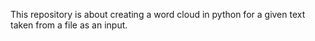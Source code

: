 This repository is about creating a word cloud in python for a given text taken from a file as an input. 
